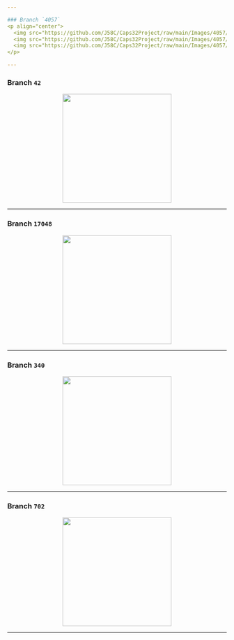 ```yaml
---

### Branch `4057`
<p align="center">
  <img src="https://github.com/J58C/Caps32Project/raw/main/Images/4057/top.png" height="250">
  <img src="https://github.com/J58C/Caps32Project/raw/main/Images/4057/bottom.png" height="250">
  <img src="https://github.com/J58C/Caps32Project/raw/main/Images/4057/rotating.gif">
</p>

---
```


### Branch `42`
<p align="center">
  <img src="https://github.com/J58C/Caps32Project/raw/main/Images/42/rotating.gif" width="250">
</p>

---

### Branch `17048`
<p align="center">
  <img src="https://github.com/J58C/Caps32Project/raw/main/Images/17048/rotating.gif" width="250">
</p>

---

### Branch `340`
<p align="center">
  <img src="https://github.com/J58C/Caps32Project/raw/main/Images/340/rotating.gif" width="250">
</p>

---

### Branch `702`
<p align="center">
  <img src="https://github.com/J58C/Caps32Project/raw/main/Images/702/rotating.gif" width="250">
</p>

---
